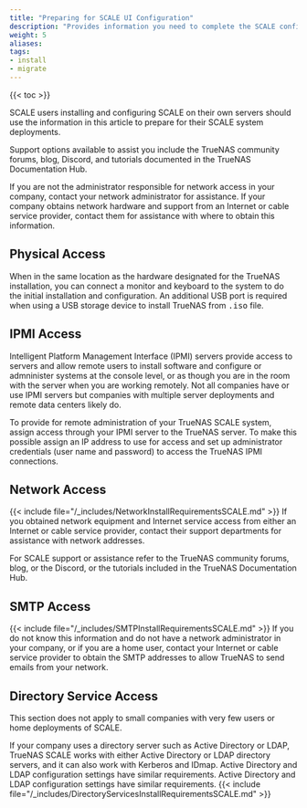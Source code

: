 ```yaml
---
title: "Preparing for SCALE UI Configuration"
description: "Provides information you need to complete the SCALE configuration using the SCALE UI."
weight: 5
aliases:
tags:
- install
- migrate
---
```


{{< toc >}}

SCALE users installing and configuring SCALE on their own servers should use the information in this article to prepare for their SCALE system deployments. 

Support options available to assist you include the TrueNAS community forums, blog, Discord, and tutorials documented in the TrueNAS Documentation Hub. 

If you are not the administrator responsible for network access in your company, contact your network administrator for assistance. 
If your company obtains network hardware and support from an Internet or cable service provider, contact them for assistance with where to obtain this information.

## Physical Access
When in the same location as the hardware designated for the TrueNAS installation, you can connect a monitor and keyboard to the system to do the initial installation and configuration.
An additional USB port is required when using a USB storage device to install TrueNAS from <kbd>.iso</kbd> file.

## IPMI Access
Intelligent Platform Management Interface (IPMI) servers provide access to servers and allow remote users to install software and configure or admninister systems at the console level, or as though you are in the room with the server when you are working remotely.
Not all companies have or use IPMI servers but companies with multiple server deployments and remote data centers likely do.

To provide for remote administration of your TrueNAS SCALE system, assign access through your IPMI server to the TrueNAS server.
To make this possible assign an IP address to use for access and set up administrator credentials (user name and password) to access the TrueNAS IPMI connections. 

## Network Access

{{< include file="/_includes/NetworkInstallRequirementsSCALE.md" >}}
If you obtained network equipment and Internet service access from either an Internet or cable service provider, contact their support departments for assistance with network addresses.

For SCALE support or assistance refer to the TrueNAS community forums, blog, or the Discord, or the tutorials included in the TrueNAS Documentation Hub.

## SMTP Access

{{< include file="/_includes/SMTPInstallRequirementsSCALE.md" >}}
If you do not know this information and do not have a network administrator in your company, or if you are a home user, contact your Internet or cable service provider to obtain the SMTP addresses to allow TrueNAS to send emails from your network.

## Directory Service Access
This section does not apply to small companies with very few users or home deployments of SCALE.

If your company uses a directory server such as Active Directory or LDAP, TrueNAS SCALE works with either Active Directory or LDAP directory servers, and it can also work with Kerberos and IDmap. Active Directory and LDAP configuration settings have similar requirements. 
Active Directory and LDAP configuration settings have similar requirements.
{{< include file="/_includes/DirectoryServicesInstallRequirementsSCALE.md" >}}

